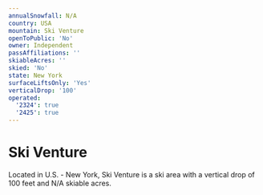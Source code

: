```yaml
---
annualSnowfall: N/A
country: USA
mountain: Ski Venture
openToPublic: 'No'
owner: Independent
passAffiliations: ''
skiableAcres: ''
skied: 'No'
state: New York
surfaceLiftsOnly: 'Yes'
verticalDrop: '100'
operated:
  '2324': true
  '2425': true
---
```



# Ski Venture

Located in U.S. - New York, Ski Venture is a ski area with a vertical drop of 100 feet and N/A skiable acres.
